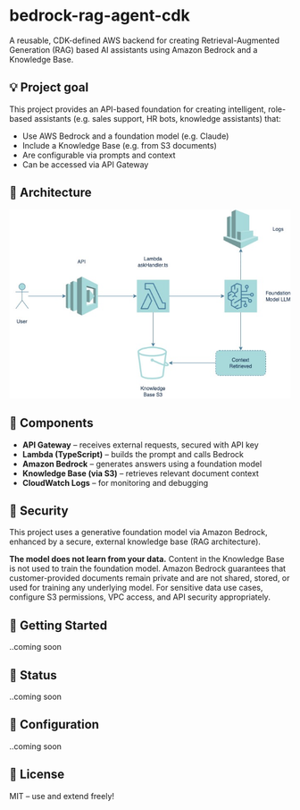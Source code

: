 # bedrock-rag-agent-cdk

A reusable, CDK-defined AWS backend for creating Retrieval-Augmented Generation (RAG) based AI assistants using Amazon Bedrock and a Knowledge Base.

## 💡 Project goal

This project provides an API-based foundation for creating intelligent, role-based assistants (e.g. sales support, HR bots, knowledge assistants) that:

- Use AWS Bedrock and a foundation model (e.g. Claude)
- Include a Knowledge Base (e.g. from S3 documents)
- Are configurable via prompts and context
- Can be accessed via API Gateway

## 🧭 Architecture

![Arkkitehtuurikuva](./docs/idea-bedrock-rag-agent-cdk.jpg)



## 🧱 Components

- **API Gateway** – receives external requests, secured with API key
- **Lambda (TypeScript)** – builds the prompt and calls Bedrock
- **Amazon Bedrock** – generates answers using a foundation model
- **Knowledge Base (via S3)** – retrieves relevant document context
- **CloudWatch Logs** – for monitoring and debugging

## 🔐 Security

This project uses a generative foundation model via Amazon Bedrock, enhanced by a secure, external knowledge base (RAG architecture).

**The model does not learn from your data.** Content in the Knowledge Base is not used to train the foundation model. Amazon Bedrock guarantees that customer-provided documents remain private and are not shared, stored, or used for training any underlying model. For sensitive data use cases, configure S3 permissions, VPC access, and API security appropriately.

## 🚀 Getting Started

..coming soon

## 📌 Status

..coming soon

## 🚀 Configuration

..coming soon

## 📖 License

MIT – use and extend freely!